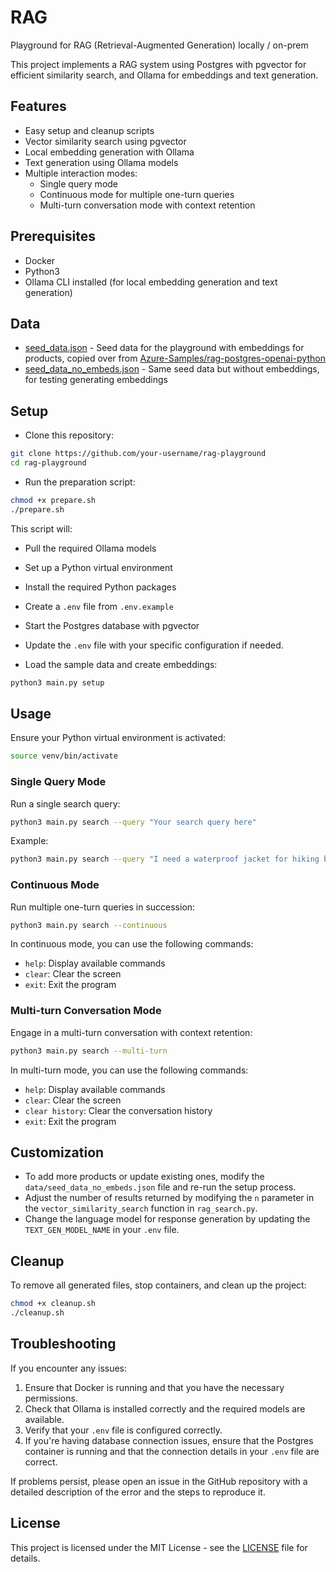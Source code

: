 # RAG

Playground for RAG (Retrieval-Augmented Generation) locally / on-prem

This project implements a RAG system using Postgres with pgvector for efficient similarity search, and Ollama for embeddings and text generation.

## Features

- Easy setup and cleanup scripts
- Vector similarity search using pgvector
- Local embedding generation with Ollama
- Text generation using Ollama models
- Multiple interaction modes:
  - Single query mode
  - Continuous mode for multiple one-turn queries
  - Multi-turn conversation mode with context retention

## Prerequisites

- Docker
- Python3
- Ollama CLI installed (for local embedding generation and text generation)

## Data

- [seed_data.json](data/seed_data.json) - Seed data for the playground with embeddings for products, copied over from [Azure-Samples/rag-postgres-openai-python](https://github.com/Azure-Samples/rag-postgres-openai-python)
- [seed_data_no_embeds.json](data/seed_data_no_embeds.json) - Same seed data but without embeddings, for testing generating embeddings

## Setup

- Clone this repository:

```bash
git clone https://github.com/your-username/rag-playground
cd rag-playground
```

- Run the preparation script:

```bash
chmod +x prepare.sh
./prepare.sh
```

This script will:

- Pull the required Ollama models
- Set up a Python virtual environment
- Install the required Python packages
- Create a `.env` file from `.env.example`
- Start the Postgres database with pgvector

- Update the `.env` file with your specific configuration if needed.

- Load the sample data and create embeddings:

```bash
python3 main.py setup
```

## Usage

Ensure your Python virtual environment is activated:

```bash
source venv/bin/activate
```

### Single Query Mode

Run a single search query:

```bash
python3 main.py search --query "Your search query here"
```

Example:

```bash
python3 main.py search --query "I need a waterproof jacket for hiking below $1- USD"
```

### Continuous Mode

Run multiple one-turn queries in succession:

```bash
python3 main.py search --continuous
```

In continuous mode, you can use the following commands:

- `help`: Display available commands
- `clear`: Clear the screen
- `exit`: Exit the program

### Multi-turn Conversation Mode

Engage in a multi-turn conversation with context retention:

```bash
python3 main.py search --multi-turn
```

In multi-turn mode, you can use the following commands:

- `help`: Display available commands
- `clear`: Clear the screen
- `clear history`: Clear the conversation history
- `exit`: Exit the program

## Customization

- To add more products or update existing ones, modify the `data/seed_data_no_embeds.json` file and re-run the setup process.
- Adjust the number of results returned by modifying the `n` parameter in the `vector_similarity_search` function in `rag_search.py`.
- Change the language model for response generation by updating the `TEXT_GEN_MODEL_NAME` in your `.env` file.

## Cleanup

To remove all generated files, stop containers, and clean up the project:

```bash
chmod +x cleanup.sh
./cleanup.sh
```

## Troubleshooting

If you encounter any issues:

1. Ensure that Docker is running and that you have the necessary permissions.
2. Check that Ollama is installed correctly and the required models are available.
3. Verify that your `.env` file is configured correctly.
4. If you're having database connection issues, ensure that the Postgres container is running and that the connection details in your `.env` file are correct.

If problems persist, please open an issue in the GitHub repository with a detailed description of the error and the steps to reproduce it.

## License

This project is licensed under the MIT License - see the [LICENSE](./LICENSE) file for details.
